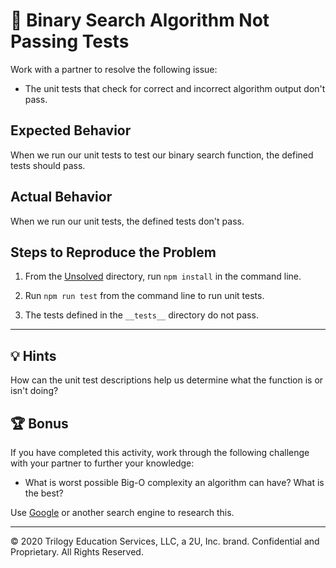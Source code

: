 # 🐛 Binary Search Algorithm Not Passing Tests

Work with a partner to resolve the following issue:

* The unit tests that check for correct and incorrect algorithm output don't pass.

## Expected Behavior

When we run our unit tests to test our binary search function, the defined tests should pass.

## Actual Behavior

When we run our unit tests, the defined tests don't pass.

## Steps to Reproduce the Problem

1. From the [Unsolved](./Unsolved) directory, run `npm install` in the command line.

2. Run `npm run test` from the command line to run unit tests.

3. The tests defined in the `__tests__` directory do not pass.

---

## 💡 Hints

How can the unit test descriptions help us determine what the function is or isn't doing?

## 🏆 Bonus

If you have completed this activity, work through the following challenge with your partner to further your knowledge:

* What is worst possible Big-O complexity an algorithm can have? What is the best?

Use [Google](https://www.google.com) or another search engine to research this.

---
© 2020 Trilogy Education Services, LLC, a 2U, Inc. brand. Confidential and Proprietary. All Rights Reserved.
